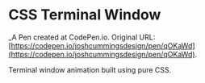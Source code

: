 # CSS Terminal Window
 _A Pen created at CodePen.io. Original URL: [https://codepen.io/joshcummingsdesign/pen/qOKaWd](https://codepen.io/joshcummingsdesign/pen/qOKaWd).

 Terminal window animation built using pure CSS.